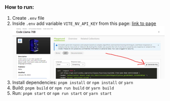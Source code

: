 ### How to run:
1. Create `.env` file
2. Inside `.env` add variable `VITE_NV_API_KEY` from this page: [link to page](https://catalog.ngc.nvidia.com/orgs/nvidia/teams/ai-foundation/models/codellama-70b/api)
![img_1.png](docs_img.png)
3. Install dependencies:
   `pnpm install` or `npm install` or `yarn`
4. Build:
   `pnpm build` or `npm run build` or `yarn build`
5. Run:
   `pnpm start` or `npm run start` or `yarn start`